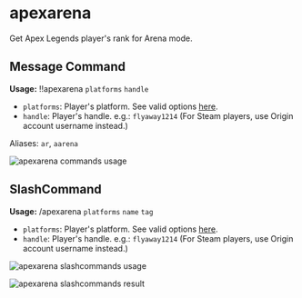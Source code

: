 # apexarena

Get Apex Legends player's rank for Arena mode.

## Message Command

**Usage:** !!apexarena `platforms` `handle`

- `platforms`: Player's platform. See valid options [here](/docs/apex/platforms).
- `handle`: Player's handle. e.g.: `flyaway1214` (For Steam players, use Origin account username instead.)

Aliases: `ar`, `aarena`

![apexarena commands usage](/assets/apx/msg/apexarena.png)

## SlashCommand

**Usage:** /apexarena `platforms` `name` `tag`

- `platforms`: Player's platform. See valid options [here](/docs/apex/platforms).
- `handle`: Player's handle. e.g.: `flyaway1214` (For Steam players, use Origin account username instead.)

![apexarena slashcommands usage](/assets/apx/slsh/apexarena_usage.png)

![apexarena slashcommands result](/assets/apx/slsh/apexarena_res.png)
